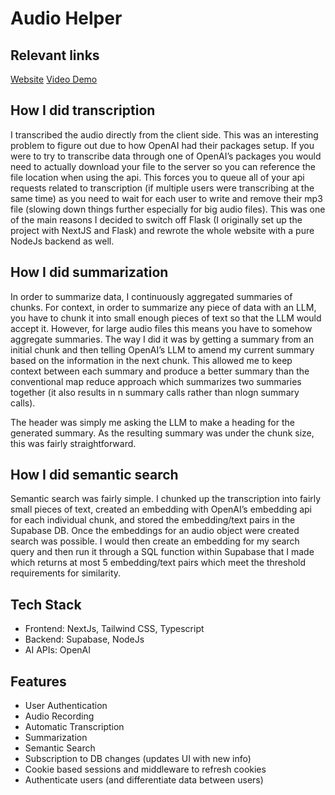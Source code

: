 # Audio Helper
## Relevant links
[Website](https://audio-helper.vercel.app/home)
[Video Demo](https://drive.google.com/file/d/1dxOX1XmBcXTJFjX4-K-53Tzm38iYuGIL/view?usp=sharing)

## How I did transcription
I transcribed the audio directly from the client side. This was an interesting problem to figure out due to how OpenAI had their packages setup. If you were to try to transcribe data through one of OpenAI’s packages you would need to actually download your file to the server so you can reference the file location when using the api. This forces you to queue all of your api requests related to transcription (if multiple users were transcribing at the same time) as you need to wait for each user to write and remove their mp3 file (slowing down things further especially for big audio files). This was one of the main reasons I decided to switch off Flask (I originally set up the project with NextJS and Flask) and rewrote the whole website with a pure NodeJs backend as well.
## How I did summarization 
In order to summarize data, I continuously aggregated summaries of chunks. For context, in order to summarize any piece of data with an LLM, you have to chunk it into small enough pieces of text so that the LLM would accept it. However, for large audio files this means you have to somehow aggregate summaries. The way I did it was by getting a summary from an initial chunk and then telling OpenAI’s LLM to amend my current summary based on the information in the next chunk. This allowed me to keep context between each summary and produce a better summary than the conventional map reduce approach which summarizes two summaries together (it also results in n summary calls rather than nlogn summary calls).

The header was simply me asking the LLM to make a heading for the generated summary. As the resulting summary was under the chunk size, this was fairly straightforward.
## How I did semantic search
Semantic search was fairly simple. I chunked up the transcription into fairly small pieces of text, created an embedding with OpenAI’s embedding api for each individual chunk, and stored the embedding/text pairs in the Supabase DB. Once the embeddings for an audio object were created search was possible. I would then create an embedding for my search query and then run it through a SQL function within Supabase that I made which returns at most 5 embedding/text pairs which meet the threshold requirements for similarity.
## Tech Stack
- Frontend: NextJs, Tailwind CSS, Typescript
- Backend: Supabase, NodeJs
- AI APIs: OpenAI
## Features
- User Authentication
- Audio Recording
- Automatic Transcription
- Summarization
- Semantic Search
- Subscription to DB changes (updates UI with new info)
- Cookie based sessions and middleware to refresh cookies
- Authenticate users (and differentiate data between users)
